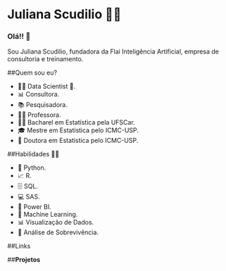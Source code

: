  # **Juliana Scudilio** 👩‍💻
### Olá!! 👋

Sou Juliana Scudilio, fundadora da Flai Inteligência Artificial, empresa de consultoria e treinamento.

##Quem sou eu?

* 👩‍💻 Data Scientist 🥰.
* 📊 Consultora.
* 📚 Pesquisadora.
* 👩‍🏫 Professora.
* 👩‍🎓 Bacharel em Estatística pela UFSCar.
* 🎓 Mestre em Estatística pelo ICMC-USP.
* 🍾 Doutora em Estatística pelo ICMC-USP.

##Habilidades 👩‍💻

* 🐍 Python.
* 📈 R.
* 🗄 SQL.
* 💻 SAS.
* 🧮 Power BI.
* 🔮 Machine Learning. 
* 📊 Visualização de Dados.
* 🧪 Análise de Sobrevivência.

##Links

##**Projetos**





